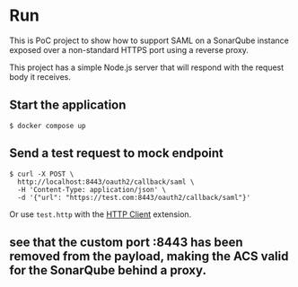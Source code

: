 # Run

This is PoC project to show how to support SAML on a SonarQube instance exposed over a non-standard HTTPS port using a reverse proxy.

This project has a simple Node.js server that will respond with the request body it receives.

## Start the application

```
$ docker compose up
```

## Send a test request to mock endpoint

```
$ curl -X POST \
  http://localhost:8443/oauth2/callback/saml \
  -H 'Content-Type: application/json' \
  -d '{"url": "https://test.com:8443/oauth2/callback/saml"}'
```

Or use `test.http` with the [HTTP Client](https://marketplace.visualstudio.com/items?itemName=humao.rest-client) extension.

## see that the custom port :8443 has been removed from the payload, making the ACS valid for the SonarQube behind a proxy.